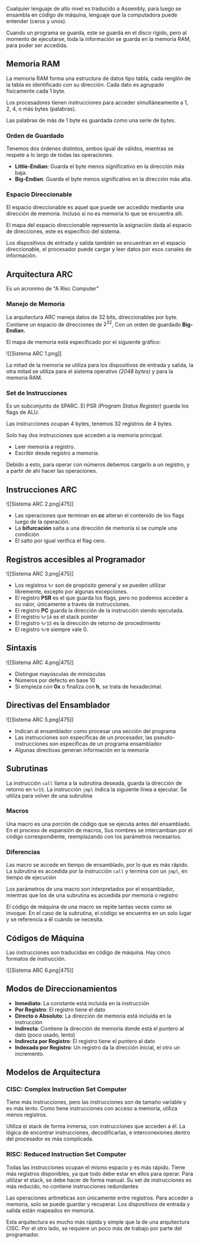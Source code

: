 Cualquier lenguaje de alto nivel es traducido a Assembly, para luego se ensambla en código de máquina, lenguaje que la computadora puede entender (ceros y unos).

Cuando un programa se guarda, este se guarda en el disco rígido, pero al momento de ejecutarse, toda la información se guarda en la memoria RAM, para poder ser accedida.

## Memoria RAM

La memoria RAM forma una estructura de datos tipo tabla, cada renglón de la tabla es identificado con su dirección. Cada dato es agrupado físicamente cada 1 byte.

Los procesadores tienen instrucciones para acceder simultáneamente a 1, 2, 4, o más bytes (palabras).

Las palabras de más de 1 byte es guardada como una serie de bytes.

### Orden de Guardado

Tenemos dos órdenes distintos, ambos igual de válidos, mientras se respete a lo largo de todas las operaciones.

- **Little-Endian**: Guarda el byte menos significativo en la dirección más baja.
- **Big-Endian**: Guarda el byte menos significativo en la dirección más alta.

### Espacio Direccionable

El espacio direccionable es aquel que puede ser accedido mediante una dirección de memoria. Incluso si no es memoria lo que se encuentra allí.

El mapa del espacio direccionable representa la asignación dada al espacio de direcciones, este es específico del sistema.

Los dispositivos de entrada y salida también se encuentran en el espacio direccionable, el procesador puede cargar y leer datos por esos canales de información.

## Arquitectura ARC

Es un acronimo de "A Risc Computer"

### Manejo de Memoria

La arquitectura ARC maneja datos de 32 bits, direccionables por byte. Contiene un espacio de direcciones de $2^{32}$, Con un orden de guardado **Big-Endian.**

El mapa de memoria está especificado por el siguiente gráfico:

![[Sistema ARC 1.png]]

La mitad de la memoria se utiliza para los dispositivos de entrada y salida, la otra mitad se utiliza para el sistema operativo *(2048 bytes)* y para la memoria RAM.

### Set de Instrucciones

Es un subconjunto de SPARC. El PSR *(Program Status Register)* guarda los flags de ALU.

Las instrucciones ocupan 4 bytes, tenemos 32 registros de 4 bytes.

Solo hay dos instrucciones que acceden a la memoria principal:

- Leer memoria a registro.
- Escribir desde registro a memoria.

Debido a esto, para operar con números debemos cargarlo a un registro, y a partir de ahí hacer las operaciones.

## Instrucciones ARC

![[Sistema ARC 2.png|475]]

- Las operaciones que terminan en **cc** alteran el contenido de los flags luego de la operación.
- La **bifurcación** salta a una dirección de memoria si se cumple una condición
- El salto por igual verifica el flag cero.

## Registros accesibles al Programador

![[Sistema ARC 3.png|475]]

- Los registros `%r` son de propósito general y se pueden utilizar libremente, excepto por algunas excepciones.
- El registro **PSR** es el que guarda los flags, pero no podemos acceder a su valor, únicamente a través de instrucciones.
- El registro **PC** guarda la dirección de la instrucción siendo ejecutada.
- El registro `%r14` es el stack pointer
- El registro `%r15` es la dirección de retorno de procedimiento
- El registro `%r0` siempre vale 0.

## Sintaxis

![[Sistema ARC 4.png|475]]

- Distingue mayúsculas de minúsculas
- Números por defecto en base 10
- Si empieza con **0x** o finaliza con **h**, se trata de hexadecimal.

## Directivas del Ensamblador

![[Sistema ARC 5.png|475]]

- Indican al ensamblador como procesar una sección del programa
- Las instrucciones son específicas de un procesador, las pseudo-instrucciones son específicas de un programa ensamblador
- Algunas directivas generan información en la memoria

## Subrutinas

La instrucción `call` llama a la subrutina deseada, guarda la dirección de retorno en `%r15`. La instrucción `jmpl` índica la siguiente línea a ejecutar. Se utiliza para volver de una subrutina

### Macros

Una macro es una porción de código que se ejecuta antes del ensamblado. En el proceso de expansión de macros, Sus nombres se intercambian por el código correspondiente, reemplazando con los parámetros necesarios.

### Diferencias

Las macro se accede en tiempo de ensamblado, por lo que es más rápido. La subrutina es accedida por la instrucción `call` y termina con un `jmpl`, en tiempo de ejecución

Los parámetros de una macro son interpretados por el ensamblador, mientras que los de una subrutina es accedida por memoria o registro

El código de máquina de una macro se repite tantas veces como se invoque. En el caso de la subrutina, el código se encuentra en un solo lugar y se referencia a él cuándo se necesita.

## Códigos de Máquina

Las instrucciones son traducidas en código de máquina. Hay cinco formatos de instrucción.

![[Sistema ARC 6.png|475]]

## Modos de Direccionamientos

- **Inmediato**: La constante está incluida en la instrucción
- **Por Registro**: El registro tiene el dato
- **Directo o Absoluto**: La dirección de memoria está incluida en la instrucción
- **Indirecta**: Contiene la dirección de memoria donde está el puntero al dato (poco usado, lento)
- **Indirecta por Registro**: El registro tiene el puntero al dato
- **Indexado por Registro**: Un registro da la dirección inicial, el otro un incremento.

## Modelos de Arquitectura

### CISC: Complex Instruction Set Computer

Tiene más instrucciones, pero las instrucciones son de tamaño variable y es más lento. Como tiene instrucciones con acceso a memoria, utiliza menos registros.

Utiliza el stack de forma inmersa, con instrucciones que acceden a él. La lógica de encontrar instrucciones, decodificarlas, e interconexiones dentro del procesador es más complicada.

### RISC: Reduced Instruction Set Computer

Todas las instrucciones ocupan el mismo espacio y es más rápido. Tiene más registros disponibles, ya que todo debe estar en ellos para operar. Para utilizar el stack, se debe hacer de forma manual. Su set de instrucciones es más reducido, no contiene instrucciones redundantes

Las operaciones aritméticas son únicamente entre registros. Para acceder a memoria, solo se puede guardar y recuperar. Los dispositivos de entrada y salida están mapeados en memoria.

Esta arquitectura es mucho más rápida y simple que la de una arquitectura CISC. Por el otro lado, se requiere un poco más de trabajo por parte del programador.
